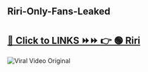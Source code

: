 
 ## Riri-Only-Fans-Leaked

# <h2><a href="https://clipsfans.com/Riri&ref=git">🔗 Click to LINKS ⏩⏩ 👉 🟢 Riri </a></h2>

<a href="https://clipsfans.com/Riri&ref=git" rel="nofollow" data-target="animated-image.originalLink"><img src="https://i.ibb.co.com/xMMVF88/686577567.gif" alt="Viral Video Original" style="max-width: 100%; display: inline-block;" data-target="animated-image.originalImage"></a>
